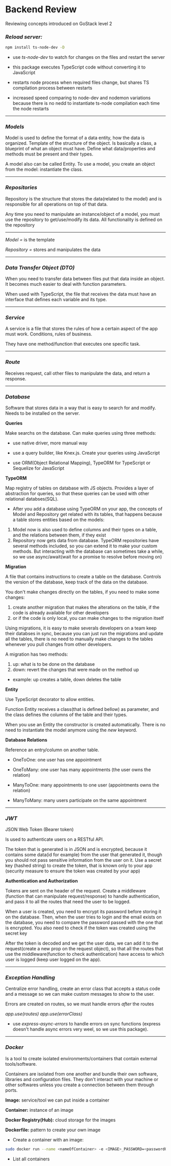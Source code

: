 # Backend Review

Reviewing concepts introduced on GoStack level 2

### _Reload server:_

```bash
npm install ts-node-dev -D
```

- use _ts-node-dev_ to watch for changes on the files and restart the server

- this package executes TypeScript code without converting it to JavaScript

- restarts node process when required files change, but shares TS compilation process between restarts

- increased speed comparing to node-dev and nodemon variations because there is no nedd to instantiate ts-node compilation each time the node restarts

---

### _Models_

Model is used to define the format of a data entity, how the data is organized. Template of the structure of the object.
Is basically a class, a blueprint of what an object must have.
Define what data/properties and methods must be present and their types.

A model also can be called Entity.
To use a model, you create an object from the model: instantiate the class.

---

### _Repositories_

Repository is the structure that stores the data(related to the model) and is responsible for all operations on top of that data.

Any time you need to manipulate an instance/object of a model, you must use the repository to get/use/modify its data.
All functionality is defined on the repository

---

_Model =_ is the template

_Repository =_ stores and manipulates the data

---

### _Data Transfer Object (DTO)_

When you need to transfer data between files put that data inside an object. It becomes much easier to deal with function parameters.

When used with TypeScript, the file that receives the data must have an interface that defines each variable and its type.

---

### _Service_

A service is a file that stores the rules of how a certain aspect of the app must work.
Conditions, rules of business.

They have one method/function that executes one specific task.

---

### _Route_

Receives request, call other files to manipulate the data, and return a response.

---

### _Database_

Software that stores data in a way that is easy to search for and modify. Needs to be installed on the server.

**Queries**

Make searchs on the database. Can make queries using three methods:

- use native driver, more manual way

- use a query builder, like Knex.js. Create your queries using JavaScript

- use ORM(Object Relational Mapping), TypeORM for TypeScript or Sequelize for JavaScript

**TypeORM**

Map registry of tables on database with JS objects.
Provides a layer of abstraction for queries, so that these queries can be used with other relational databses(SQL).

- After you add a database using TypeORM on your app, the concepts of Model and Repository get related with its tables, that happens because a table stores entities based on the models:

1. Model now is also used to define columns and their types on a table, and the relations between them, if they exist
1. Repository now gets data from database. TypeORM repositories have several methods included, so you can extend it to make your custom methods. But interacting with the database can sometimes take a while, so we use async/await(wait for a promise to resolve before moving on)

**Migration**

A file that contains instructions to create a table on the database.
Controls the version of the database, keep track of the data on the database.

You don't make changes directly on the tables, if you need to make some changes:

1. create another migration that makes the alterations on the table, if the code is already available for other developers
1. or if the code is only local, you can make changes to the migration itself

Using migrations, it is easy to make severals developers on a team keep their databses in sync, because you can just run the migrations and update all the tables, there is no need to manually make changes to the tables whenever you pull changes from other developers.

A migration has two methods:

1. up: what is to be done on the database
1. down: revert the changes that were made on the method up

- example: up creates a table, down deletes the table

**Entity**

Use TypeScript decorator to allow entities.

Function Entity receives a class(that is defined bellow) as parameter, and the class defines the columns of the table and their types.

When you use an Entity the constructor is created automatically. There is no need to instantiate the model anymore using the _new_ keyword.

**Database Relations**

Reference an entry/column on another table.

- OneToOne: one user has one appointment

- OneToMany: one user has many appointments (the user owns the relation)

- ManyToOne: many appointments to one user (appointments owns the relation)

- ManyToMany: many users participate on the same appointment

---

### _JWT_

JSON Web Token (Bearer token)

Is used to authenticate users on a RESTful API.

The token that is generated is in JSON and is encrypted, because it contains some data(id for example) from the user that generated it, though you should not pass sensitive information from the user on it.
Use a secret key (hashed string) to create the token, that is known only to your app (security measure to ensure the token was created by your app)

**Authentication and Authorization**

Tokens are sent on the header of the request.
Create a middleware (function that can manipulate request/response) to handle authentication, and pass it to all the routes that need the user to be logged.

When a user is created, you need to encrypt its password before storing it on the database.
Then, when the user tries to login and the email exists on the database, you need to compare the password passed with the one that is encrypted. You also need to check if the token was created using the secret key

After the token is decoded and we get the user data, we can add it to the request(create a new prop on the request object), so that all the routes that use the middleware(function to check authentication) have access to which user is logged (keep user logged on the app).

---

### _Exception Handling_

Centralize error handling, create an error class that accepts a status code and a message so we can make custom messages to show to the user.

Errors are created on routes, so we must handle errors _after_ the routes

_app.use(routes)_
_app.use(errorClass)_

- use _express-async-errors_ to handle errors on sync functions (express doesn't handle async errors very weel, so we use this package).

---

### _Docker_

Is a tool to create isolated environments/containers that contain external tools/software.

Containers are isolated from one another and bundle their own software, libraries and configuration files. They don't interact with your machine or other softwares unless you create a connection between them through ports.

**Image:** service/tool we can put inside a container

**Container:** instance of an image

**Docker Registry(Hub):** cloud storage for the images

**Dockerfile:** pattern to create your own image

- Create a container with an image:

```bash
sudo docker run --name <nameOfContainer> -e <IMAGE>_PASSWORD=<passwordOfContainer> -p <pcPort>:<portContainer> -d <imageName>
```

- List all containers

